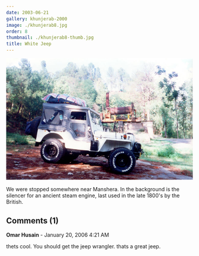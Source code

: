 ```yaml
---
date: 2003-06-21
gallery: khunjerab-2000
image: ./khunjerab8.jpg
order: 8
thumbnail: ./khunjerab8-thumb.jpg
title: White Jeep
---
```


![White Jeep](./khunjerab8.jpg)

We were stopped somewhere near Manshera. In the background is the silencer for an ancient steam engine, last used in the late 1800's by the British.

<div id="comments">

## Comments (1)

<div id="comment">

**Omar Husain** - January 20, 2006  4:21 AM

thets cool. You should get the jeep wrangler. thats a great jeep.

</div>

</div>